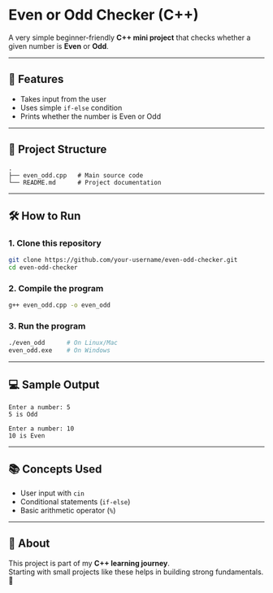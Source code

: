 # Even or Odd Checker (C++)

A very simple beginner-friendly **C++ mini project** that checks whether a given number is **Even** or **Odd**.

---

## 🚀 Features
- Takes input from the user
- Uses simple `if-else` condition
- Prints whether the number is Even or Odd

---

## 📂 Project Structure
```
.
├── even_odd.cpp   # Main source code
└── README.md      # Project documentation
```

---

## 🛠️ How to Run

### 1. Clone this repository
```bash
git clone https://github.com/your-username/even-odd-checker.git
cd even-odd-checker
```

### 2. Compile the program
```bash
g++ even_odd.cpp -o even_odd
```

### 3. Run the program
```bash
./even_odd      # On Linux/Mac
even_odd.exe    # On Windows
```

---

## 💻 Sample Output
```
Enter a number: 5
5 is Odd
```

```
Enter a number: 10
10 is Even
```

---

## 📚 Concepts Used
- User input with `cin`
- Conditional statements (`if-else`)
- Basic arithmetic operator (`%`)

---

## 🌟 About
This project is part of my **C++ learning journey**.  
Starting with small projects like these helps in building strong fundamentals. 🚀
